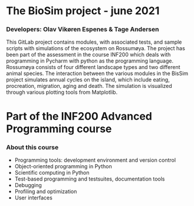 # The BioSim project - june 2021
### Developers: Olav Vikøren Espenes & Tage Andersen

This GitLab project contains modules, with associated tests, and sample scripts with simulations of the ecosystem on 
Rossumøya. The project has been part of the assessment in the course INF200 which deals with programming in Pycharm with python as 
the programming language. Rossumøya consists of four different landscape types and two different animal species. 
The interaction between the various modules in the BisSim project simulates annual cycles on the island, which include eating, procreation, migration, aging and death. The simulation is visualized through various plotting tools from Matplotlib.

# Part of the INF200 Advanced Programming course
### About this course
* Programming tools: development environment and version control
* Object-oriented programming in Python
* Scientific computing in Python
* Test-based programming and testsuites, documentation tools
* Debugging
* Profiling and optimization
* User interfaces
